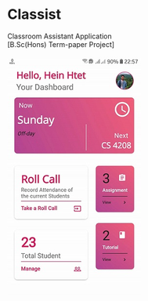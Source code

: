 # Classist
Classroom Assistant Application\
[B.Sc(Hons) Term-paper Project]\
\
![Dashboard|20%](screenshots/Home.jpg)
